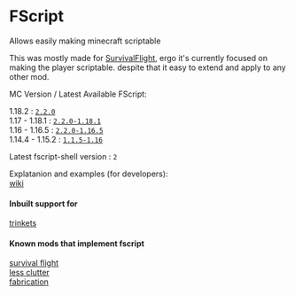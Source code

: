 # FScript

Allows easily making minecraft scriptable

This was mostly made for [SurvivalFlight](https://github.com/sfort/MC-SurvivalFlight),
ergo it's currently focused on making the player scriptable.
despite that it easy to extend and apply to any other mod.

MC Version / Latest Available FScript:

1.18.2          : [`2.2.0`](https://github.com/SFort/FScript/releases/tag/r2.2.0)  
1.17   - 1.18.1 : [`2.2.0-1.18.1`](https://github.com/SFort/FScript/releases/tag/r2.2.0)  
1.16   - 1.16.5 : [`2.2.0-1.16.5`](https://github.com/SFort/FScript/releases/tag/r2.2.0)  
1.14.4 - 1.15.2 : [`1.1.5-1.16`](https://github.com/SFort/FScript/releases/tag/r1.1.5)  


Latest fscript-shell version : `2`

Explatanion and examples (for developers):  
[wiki](https://github.com/SFort/FScript/wiki)

#### Inbuilt support for
[trinkets](https://github.com/emilyploszaj/trinkets)

#### Known mods that implement fscript
[survival flight](https://github.com/sfort/mc-survivalflight)  
[less clutter](https://github.com/sfort/mc-lessclutter)  
[fabrication](https://github.com/unascribed/fabrication)
